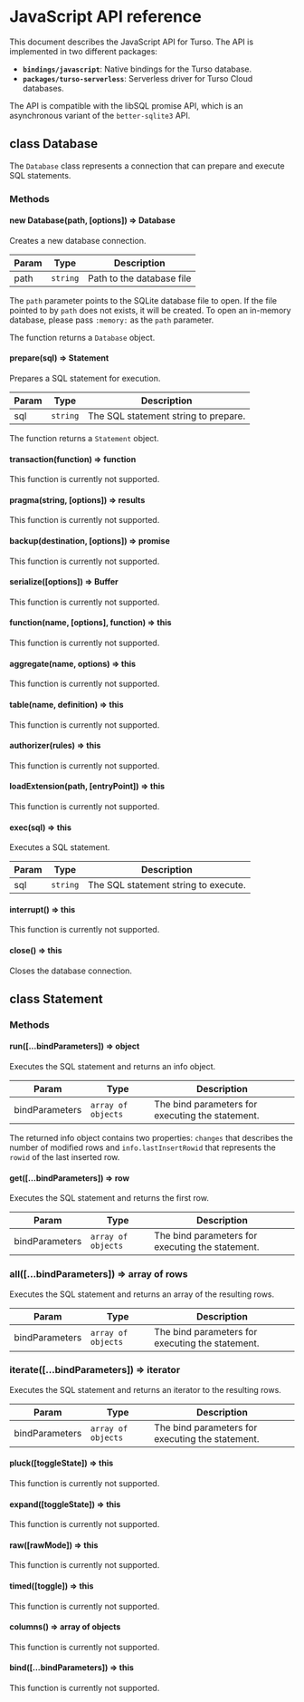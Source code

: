 # JavaScript API reference

This document describes the JavaScript API for Turso. The API is implemented in two different packages:

- **`bindings/javascript`**: Native bindings for the Turso database.
- **`packages/turso-serverless`**: Serverless driver for Turso Cloud databases.

The API is compatible with the libSQL promise API, which is an asynchronous variant of the `better-sqlite3` API.

## class Database

The `Database` class represents a connection that can prepare and execute SQL statements.

### Methods

#### new Database(path, [options]) ⇒ Database

Creates a new database connection.

| Param   | Type                | Description               |
| ------- | ------------------- | ------------------------- |
| path    | <code>string</code> | Path to the database file |

The `path` parameter points to the SQLite database file to open. If the file pointed to by `path` does not exists, it will be created.
To open an in-memory database, please pass `:memory:` as the `path` parameter.

The function returns a `Database` object.

#### prepare(sql) ⇒ Statement

Prepares a SQL statement for execution.

| Param  | Type                | Description                          |
| ------ | ------------------- | ------------------------------------ |
| sql    | <code>string</code> | The SQL statement string to prepare. |

The function returns a `Statement` object.

#### transaction(function) ⇒ function

This function is currently not supported.

#### pragma(string, [options]) ⇒ results

This function is currently not supported.

#### backup(destination, [options]) ⇒ promise

This function is currently not supported.

#### serialize([options]) ⇒ Buffer

This function is currently not supported.

#### function(name, [options], function) ⇒ this

This function is currently not supported.

#### aggregate(name, options) ⇒ this

This function is currently not supported.

#### table(name, definition) ⇒ this

This function is currently not supported.

#### authorizer(rules) ⇒ this

This function is currently not supported.

#### loadExtension(path, [entryPoint]) ⇒ this

This function is currently not supported.

#### exec(sql) ⇒ this

Executes a SQL statement.

| Param  | Type                | Description                          |
| ------ | ------------------- | ------------------------------------ |
| sql    | <code>string</code> | The SQL statement string to execute. |

#### interrupt() ⇒ this

This function is currently not supported.

#### close() ⇒ this

Closes the database connection.

## class Statement

### Methods

#### run([...bindParameters]) ⇒ object

Executes the SQL statement and returns an info object.

| Param          | Type                          | Description                                      |
| -------------- | ----------------------------- | ------------------------------------------------ |
| bindParameters | <code>array of objects</code> | The bind parameters for executing the statement. |

The returned info object contains two properties: `changes` that describes the number of modified rows and `info.lastInsertRowid` that represents the `rowid` of the last inserted row.

#### get([...bindParameters]) ⇒ row

Executes the SQL statement and returns the first row.

| Param          | Type                          | Description                                      |
| -------------- | ----------------------------- | ------------------------------------------------ |
| bindParameters | <code>array of objects</code> | The bind parameters for executing the statement. |

### all([...bindParameters]) ⇒ array of rows

Executes the SQL statement and returns an array of the resulting rows.

| Param          | Type                          | Description                                      |
| -------------- | ----------------------------- | ------------------------------------------------ |
| bindParameters | <code>array of objects</code> | The bind parameters for executing the statement. |

### iterate([...bindParameters]) ⇒ iterator

Executes the SQL statement and returns an iterator to the resulting rows.

| Param          | Type                          | Description                                      |
| -------------- | ----------------------------- | ------------------------------------------------ |
| bindParameters | <code>array of objects</code> | The bind parameters for executing the statement. |

#### pluck([toggleState]) ⇒ this

This function is currently not supported.

#### expand([toggleState]) ⇒ this

This function is currently not supported.

#### raw([rawMode]) ⇒ this

This function is currently not supported.

#### timed([toggle]) ⇒ this

This function is currently not supported.

#### columns() ⇒ array of objects

This function is currently not supported.

#### bind([...bindParameters]) ⇒ this

This function is currently not supported.
